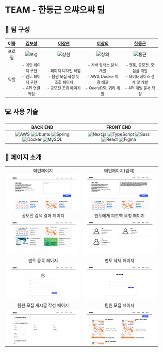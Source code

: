 # TEAM - 한동근 으쌰으쌰 팀

## 📌 팀 구성

|  이름  |                               [김보성](https://github.com/NangManBo)                               |                                         [이상현](https://github.com/idealHyun)                                         |                                       [이창의](https://github.com/changuii)                                       |                                            [한동근](https://github.com/l0o0lv)                                            |
| :----: | :------------------------------------------------------------------------------------------------: | :--------------------------------------------------------------------------------------------------------------------: | :---------------------------------------------------------------------------------------------------------------: | :-----------------------------------------------------------------------------------------------------------------------: |
| 프로필 |                   ![보성](https://avatars.githubusercontent.com/u/124684536?v=4)                   |                             ![상현](https://avatars.githubusercontent.com/u/118160647?v=4)                             |                          ![창의](https://avatars.githubusercontent.com/u/122252160?v=4)                           |                              ![동근](https://avatars.githubusercontent.com/u/128709695?v=4)                               |
|  역할  | <span style="font-size: 0.9em;">- 메인 페이지 구현<br>- 멘토 페이지 구현<br>- API 연결 작업</span> | <span style="font-size: 0.9em;">- 페이지 디자인 작업<br>- 팀원 모집 작성 및 조회 페이지<br>- 공모전 조회 페이지</span> | <span style="font-size: 0.9em;">- 자바 형태소 분석 개발<br>- AWS, Docker 이용 배포<br>- QueryDSL 쿼리 개발</span> | <span style="font-size: 0.9em;">- 멘토, 공모전, 모집글 개발<br>- 데이터베이스 설계 및 개발<br>- API 개발 문서 작성</span> |

## 💻 사용 기술

|                                                                                                                                                                  BACK END                                                                                                                                                                   |                                                                                                                                                           FRONT END                                                                                                                                                           |
| :-----------------------------------------------------------------------------------------------------------------------------------------------------------------------------------------------------------------------------------------------------------------------------------------------------------------------------------------: | :---------------------------------------------------------------------------------------------------------------------------------------------------------------------------------------------------------------------------------------------------------------------------------------------------------------------------: |
| ![AWS](https://img.icons8.com/color/48/000000/amazon-web-services.png) ![Ubuntu](https://img.icons8.com/color/48/000000/ubuntu--v1.png) ![Spring](https://img.icons8.com/color/48/000000/spring-logo.png) ![Docker](https://img.icons8.com/color/48/000000/docker.png) ![MySQL](https://img.icons8.com/ios-filled/50/000000/mysql-logo.png) | ![Next.js](https://img.icons8.com/ios-filled/50/000000/nextjs.png) ![TypeScript](https://img.icons8.com/color/48/000000/typescript.png) ![Sass](https://img.icons8.com/color/48/000000/sass.png) ![React](https://img.icons8.com/color/48/000000/react-native.png) ![Figma](https://img.icons8.com/color/48/000000/figma.png) |

## 📃 페이지 소개

<table>
  <tr>
    <td align="center">메인페이지</td>
    <td align="center">메인페이지(입력)</td>
  </tr>
  <tr>
    <td><img src="이미지/메인페이지.png" width="500px" /></td>
    <td><img src="이미지/메인페이지2.png" width="500px" /></td>
  </tr>
  <tr>
    <td align="center">공모전 검색 결과 페이지</td>
    <td align="center">멘토에게 피드백 요청 페이지</td>
  </tr>
  <tr>
    <td><img src="이미지/공모전 검색 결과 페이지.png" width="500px" /></td>
    <td><img src="이미지/멘토에게 피드백 요청 페이지.png" width="500px" /></td>
  </tr>
  <tr>
    <td align="center">멘토 등록 페이지</td>
    <td align="center">멘토 삭제 페이지</td>
  </tr>
  <tr>
   <td><img src="이미지/멘토 등록 페이지.png" width="500px" /></td>
    <td><img src="이미지/멘토 삭제 페이지.png" width="500px" /></td>
   
  </tr>
  <tr>
    <td align="center">팀원 모집 게시글 작성 페이지</td>
    <td align="center">팀원 모집 페이지</td>
  </tr>
  <tr>
    <td><img src="이미지/팀원 모집 게시글 작성 페이지.png" width="500px" /></td>
    <td><img src="이미지/팀원 모집 페이지.png" width="500px" /></td>
  </tr>
</table>
